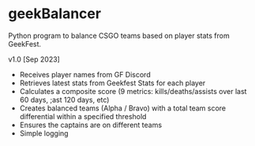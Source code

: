 # geekBalancer

Python program to balance CSGO teams based on player stats from GeekFest.

v1.0 [Sep 2023]
 - Receives player names from GF Discord
 - Retrieves latest stats from Geekfest Stats for each player
 - Calculates a composite score (9 metrics: kills/deaths/assists over last 60 days, ;ast 120 days, etc)
 - Creates balanced teams (Alpha / Bravo) with a total team score differential within a specified threshold
 - Ensures the captains are on different teams
 - Simple logging
